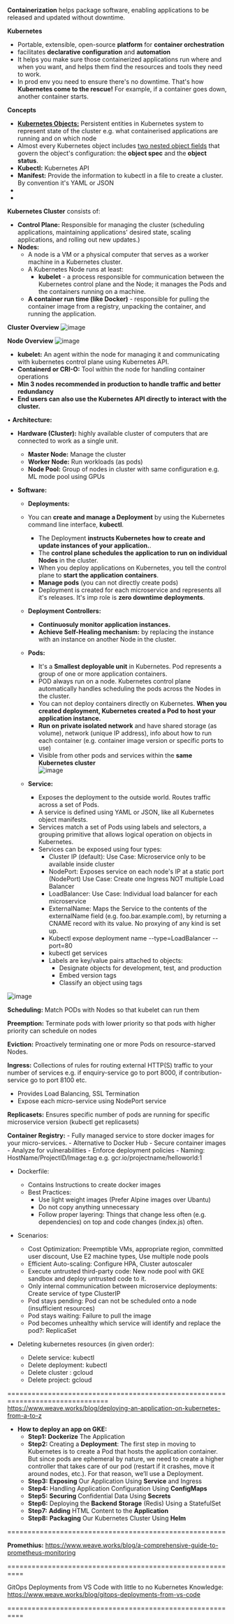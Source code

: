 **Containerization** helps package software, enabling applications to be released and updated without downtime.

**Kubernetes**
- Portable, extensible, open-source **platform** for **container orchestration**
- facilitates **declarative configuration** and **automation**
- It helps you make sure those containerized applications run where and when you want, and helps them find the resources and tools they need to work.
- In prod env you need to ensure there's no downtime. That's how **Kubernetes come to the rescue!** For example, if a container goes down, another container starts.

**Concepts**
- **[Kubernetes Objects:](https://kubernetes.io/docs/concepts/overview/working-with-objects/#kubernetes-objects)** Persistent entities in Kubernetes system to represent state of the cluster e.g. what containerised applications are running and on which node
- Almost every Kubernetes object includes [two nested object fields](https://kubernetes.io/docs/concepts/overview/working-with-objects/#object-spec-and-status) that govern the object's configuration: the **object spec** and the **object status**.
- **Kubectl:** Kubernetes API
- **Manifest:** Provide the information to kubectl in a file to create a cluster. By convention it's YAML or JSON
-  
- 

**Kubernetes Cluster** consists of:
 - **Control Plane:** Responsible for managing the cluster (scheduling applications, maintaining applications' desired state, scaling applications, and rolling out new updates.)
 -  **Nodes:**
    - A node is a VM or a physical computer that serves as a worker machine in a Kubernetes cluster.
    - A Kubernetes Node runs at least:
    	- **kubelet** - a process responsible for communication between the Kubernetes control plane and the Node; it manages the Pods and the containers running on a machine.
     - **A container run time (like Docker)** - responsible for pulling the container image from a registry, unpacking the container, and running the application.

**Cluster Overview**
  ![image](https://github.com/Ajit1279/GCP_Learning/assets/81754034/623125d0-47fe-4316-ae2b-580ddc2d9e76)

**Node Overview**
	![image](https://github.com/Ajit1279/GCP_Learning/assets/81754034/b41a0a6c-8873-4a38-992f-9699aec0067e)
 
   - **kubelet:** An agent within the node for managing it and communicating with kubernetes control plane using Kubernetes API.
   - **Containerd or CRI-O:** Tool within the node for handling container operations
   - **Min 3 nodes recommended in production to handle traffic and better redundancy**
   - **End users can also use the Kubernetes API directly to interact with the cluster.**


• **Architecture:**
   - **Hardware (Cluster):** highly available cluster of computers that are connected to work as a single unit.
     	- **Master Node:** Manage the cluster
     	- **Worker Node:** Run workloads (as pods)
     	- **Node Pool:** Group of nodes in cluster with same configuration e.g. ML mode pool using GPUs

   - **Software:**
        - **Deployments:**
	    - You can **create and manage a Deployment** by using the Kubernetes command line interface, **kubectl**.
            - The Deployment **instructs Kubernetes how to create and update instances of your application.**.
            - The **control plane schedules the application to run on individual Nodes** in the cluster.
            - When you deploy applications on Kubernetes, you tell the control plane to **start the application containers**.
            - **Manage pods** (you can not directly create pods)
            - Deployment is created for each microservice and represents all it's releases. It's imp role is **zero downtime deployments**.
       
    	- **Deployment Controllers:**
          - **Continuosuly monitor application instances.**
          - **Achieve Self-Healing mechanism:** by replacing the instance with an instance on another Node in the cluster.
       	
     - **Pods:**
         - It's a **Smallest deployable unit** in Kubernetes. Pod represents a group of one or more application containers.
         - POD always run on a node. Kubernetes control plane automatically handles scheduling the pods across the Nodes in the cluster.
         - You can not deploy containers directly on Kubernetes.  **When you created deployment, Kubernetes created a Pod to host your application instance.**
         - **Run on private isolated network** and have shared storage (as volume), network (unique IP address), info about how to run each container (e.g. container image version or specific ports to use)
         - Visible from other pods and services within the **same Kubernetes cluster**	
![image](https://github.com/Ajit1279/GCP_Learning/assets/81754034/8874b0ab-64a4-4e40-976c-88a776ca38bd)

    		
     - **Service:**
         - Exposes the deployment to the outside world. Routes traffic across a set of Pods.
         - A service is defined using YAML or JSON, like all Kubernetes object manifests.
         - Services match a set of Pods using labels and selectors, a grouping primitive that allows logical operation on objects in Kubernetes.
         - Services can be exposed using four types:
       	    - Cluster IP (default): Use Case: Microservice only to be available inside cluster
            - NodePort: Exposes service on each node's IP at a static port (NodePort)  Use Case:  Create one Ingress NOT multiple Load Balancer
            - LoadBalancer:  Use Case: Individual load balancer for each microservice
            - ExternalName: Maps the Service to the contents of the externalName field (e.g. foo.bar.example.com), by returning a CNAME record with its value. No proxying of any kind is set up.
            - Kubectl expose deployment name --type=LoadBalancer --port=80
            - kubectl get services
            - Labels are key/value pairs attached to objects:
               - Designate objects for development, test, and production
               - Embed version tags
               - Classify an object using tags
	     
![image](https://github.com/Ajit1279/GCP_Learning/assets/81754034/7a979e89-cc42-40d3-9080-bbd42252357d)

 
 **Scheduling:** Match PODs with Nodes so that kubelet can run them

 **Preemption:** Terminate pods with lower priority so that pods with higher priority can schedule on nodes

 **Eviction:** Proactively terminating one or more Pods on resource-starved Nodes.

 **Ingress:** Collections of rules for routing external HTTP(S) traffic to your number of services e.g. if enquiry-service go to port 8000, if contribution-service go to port 8100 etc.
 - Provides Load Balancing, SSL Termination
 - Expose each micro-service using NodePort service 

 **Replicasets:** Ensures specific number of pods are running for specific microservice version (kubectl get replicasets)

 
 **Container Registry:**
    - Fully managed service to store docker images for your micro-services.
    - Alternative to Docker Hub
    - Secure container images
    - Analyze for vulnerabilities
    - Enforce deployment policies
    - Naming: HostName/ProjectID/Image:tag e.g. gcr.io/projectname/helloworld:1 

- Dockerfile:
   - Contains Instructions to create docker images
   - Best Practices:
      - Use light weight images (Prefer Alpine images over Ubantu)
      - Do not copy anything unnecessary
      - Follow proper layering: Things that change less often (e.g. dependencies) on top and code changes (index.js) often.
			
	
- Scenarios:
  - Cost Optimization: Preemptible VMs, appropriate region, committed user discount, Use E2 machine types, Use multiple node pools
  - Efficient Auto-scaling:  Configure HPA, Cluster autoscaler
  - Execute untrusted third-party code: New node pool with GKE sandbox and deploy untrusted code to it.
  - Only internal communication between microservice deployments: Create service of type ClusterIP
  - Pod stays pending: Pod can not be scheduled onto a node (insufficient resources)
  - Pod stays waiting: Failure to pull the image
  - Pod becomes unhealthy which service will identify and replace the pod?: ReplicaSet   
	
- Deleting kubernetes resources (in given order):
   - Delete service: kubectl
   - Delete deployment:  kubectl
   - Delete cluster : gcloud
   - Delete project: gcloud 

===============================================================================
https://www.weave.works/blog/deploying-an-application-on-kubernetes-from-a-to-z

- **How to deploy an app on GKE:**
  - **Step1:** **Dockerize** The Application
  - **Step2:** Creating a **Deployment**: The first step in moving to Kubernetes is to create a Pod that hosts the application container. But since pods are ephemeral by nature, we need to create a higher controller that takes care of our pod (restart if it crashes, move it around nodes, etc.). For that reason, we’ll use a Deployment.
  - **Step3:** **Exposing** Our Application Using **Service** and Ingress
  - **Step4:** Handling Application Configuration Using **ConfigMaps**
  - **Step5:** **Securing** Confidential Data Using **Secrets**
  - **Step6:** Deploying the **Backend Storage** (Redis) Using a StatefulSet
  - **Step7:** **Adding** HTML Content to the **Application**
  - **Step8:** **Packaging** Our Kubernetes Cluster Using **Helm**

======================================================

**Promethius:** https://www.weave.works/blog/a-comprehensive-guide-to-prometheus-monitoring

==========================================================

GitOps Deployments from VS Code with little to no Kubernetes Knowledge:
https://www.weave.works/blog/gitops-deployments-from-vs-code

==========================================================

